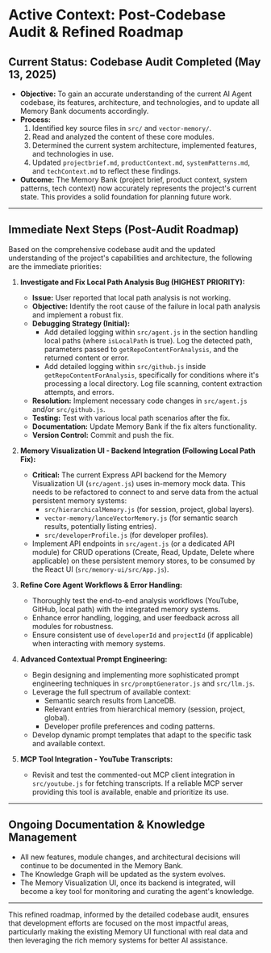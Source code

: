 # Active Context: Post-Codebase Audit & Refined Roadmap

## Current Status: Codebase Audit Completed (May 13, 2025)

- **Objective:** To gain an accurate understanding of the current AI Agent codebase, its features, architecture, and technologies, and to update all Memory Bank documents accordingly.
- **Process:**
    1. Identified key source files in `src/` and `vector-memory/`.
    2. Read and analyzed the content of these core modules.
    3. Determined the current system architecture, implemented features, and technologies in use.
    4. Updated `projectbrief.md`, `productContext.md`, `systemPatterns.md`, and `techContext.md` to reflect these findings.
- **Outcome:** The Memory Bank (project brief, product context, system patterns, tech context) now accurately represents the project's current state. This provides a solid foundation for planning future work.

---

## Immediate Next Steps (Post-Audit Roadmap)

Based on the comprehensive codebase audit and the updated understanding of the project's capabilities and architecture, the following are the immediate priorities:

1.  **Investigate and Fix Local Path Analysis Bug (HIGHEST PRIORITY):**
    *   **Issue:** User reported that local path analysis is not working.
    *   **Objective:** Identify the root cause of the failure in local path analysis and implement a robust fix.
    *   **Debugging Strategy (Initial):**
        *   Add detailed logging within `src/agent.js` in the section handling local paths (where `isLocalPath` is true). Log the detected path, parameters passed to `getRepoContentForAnalysis`, and the returned content or error.
        *   Add detailed logging within `src/github.js` inside `getRepoContentForAnalysis`, specifically for conditions where it's processing a local directory. Log file scanning, content extraction attempts, and errors.
    *   **Resolution:** Implement necessary code changes in `src/agent.js` and/or `src/github.js`.
    *   **Testing:** Test with various local path scenarios after the fix.
    *   **Documentation:** Update Memory Bank if the fix alters functionality.
    *   **Version Control:** Commit and push the fix.

2.  **Memory Visualization UI - Backend Integration (Following Local Path Fix):**
    *   **Critical:** The current Express API backend for the Memory Visualization UI (`src/agent.js`) uses in-memory mock data. This needs to be refactored to connect to and serve data from the actual persistent memory systems:
        *   `src/hierarchicalMemory.js` (for session, project, global layers).
        *   `vector-memory/lanceVectorMemory.js` (for semantic search results, potentially listing entries).
        *   `src/developerProfile.js` (for developer profiles).
    *   Implement API endpoints in `src/agent.js` (or a dedicated API module) for CRUD operations (Create, Read, Update, Delete where applicable) on these persistent memory stores, to be consumed by the React UI (`src/memory-ui/src/App.js`).

3.  **Refine Core Agent Workflows & Error Handling:**
    *   Thoroughly test the end-to-end analysis workflows (YouTube, GitHub, local path) with the integrated memory systems.
    *   Enhance error handling, logging, and user feedback across all modules for robustness.
    *   Ensure consistent use of `developerId` and `projectId` (if applicable) when interacting with memory systems.

4.  **Advanced Contextual Prompt Engineering:**
    *   Begin designing and implementing more sophisticated prompt engineering techniques in `src/promptGenerator.js` and `src/llm.js`.
    *   Leverage the full spectrum of available context:
        *   Semantic search results from LanceDB.
        *   Relevant entries from hierarchical memory (session, project, global).
        *   Developer profile preferences and coding patterns.
    *   Develop dynamic prompt templates that adapt to the specific task and available context.

5.  **MCP Tool Integration - YouTube Transcripts:**
    *   Revisit and test the commented-out MCP client integration in `src/youtube.js` for fetching transcripts. If a reliable MCP server providing this tool is available, enable and prioritize its use.

---

## Ongoing Documentation & Knowledge Management
-   All new features, module changes, and architectural decisions will continue to be documented in the Memory Bank.
-   The Knowledge Graph will be updated as the system evolves.
-   The Memory Visualization UI, once its backend is integrated, will become a key tool for monitoring and curating the agent's knowledge.

---

This refined roadmap, informed by the detailed codebase audit, ensures that development efforts are focused on the most impactful areas, particularly making the existing Memory UI functional with real data and then leveraging the rich memory systems for better AI assistance.
